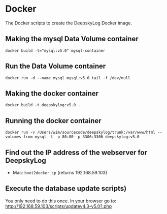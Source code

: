 # Docker
The Docker scripts to create the DeepskyLog Docker image.

## Making the mysql Data Volume container
`docker build -t="mysql:v5.0" mysql-container`

## Run the Data Volume container
`docker run -d --name mysql mysql:v5.0 tail -f /dev/null`

## Making the docker container
`docker build -t deepskylog:v5.0 .`

## Running the docker container
`docker run -v /Users/wim/sourcecode/deepskylog/trunk:/var/www/html --volumes-from mysql -t -p 80:80 -p 3306:3306 deepskylog:v5.0`

## Find out the IP address of the webserver for DeepskyLog
* Mac: `boot2docker ip` (returns 192.168.59.103)


## Execute the database update scripts)
You only need to do this once. In your browser go to: http://192.168.59.103/scripts/updatev4.3-v5.0?.php

